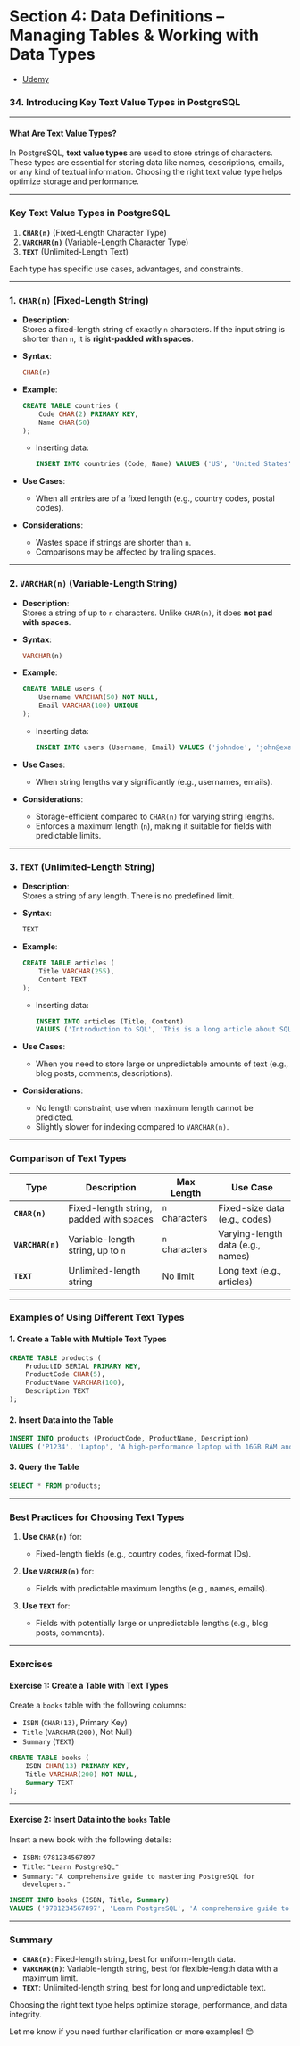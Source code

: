 # **Section 4: Data Definitions – Managing Tables & Working with Data Types**

- [Udemy](https://www.udemy.com/course/sql-the-complete-developers-guide-mysql-postgresql/learn/lecture/28614010#overview)

### **34. Introducing Key Text Value Types in PostgreSQL**

---

#### **What Are Text Value Types?**

In PostgreSQL, **text value types** are used to store strings of characters. These types are essential for storing data like names, descriptions, emails, or any kind of textual information. Choosing the right text value type helps optimize storage and performance.

---

### **Key Text Value Types in PostgreSQL**

1. **`CHAR(n)`** (Fixed-Length Character Type)
2. **`VARCHAR(n)`** (Variable-Length Character Type)
3. **`TEXT`** (Unlimited-Length Text)

Each type has specific use cases, advantages, and constraints.

---

### **1. `CHAR(n)` (Fixed-Length String)**

- **Description**:  
  Stores a fixed-length string of exactly `n` characters. If the input string is shorter than `n`, it is **right-padded with spaces**.
- **Syntax**:

  ```sql
  CHAR(n)
  ```

- **Example**:

  ```sql
  CREATE TABLE countries (
      Code CHAR(2) PRIMARY KEY,
      Name CHAR(50)
  );
  ```

  - Inserting data:
    ```sql
    INSERT INTO countries (Code, Name) VALUES ('US', 'United States');
    ```

- **Use Cases**:

  - When all entries are of a fixed length (e.g., country codes, postal codes).

- **Considerations**:
  - Wastes space if strings are shorter than `n`.
  - Comparisons may be affected by trailing spaces.

---

### **2. `VARCHAR(n)` (Variable-Length String)**

- **Description**:  
  Stores a string of up to `n` characters. Unlike `CHAR(n)`, it does **not pad with spaces**.

- **Syntax**:

  ```sql
  VARCHAR(n)
  ```

- **Example**:

  ```sql
  CREATE TABLE users (
      Username VARCHAR(50) NOT NULL,
      Email VARCHAR(100) UNIQUE
  );
  ```

  - Inserting data:
    ```sql
    INSERT INTO users (Username, Email) VALUES ('johndoe', 'john@example.com');
    ```

- **Use Cases**:

  - When string lengths vary significantly (e.g., usernames, emails).

- **Considerations**:
  - Storage-efficient compared to `CHAR(n)` for varying string lengths.
  - Enforces a maximum length (`n`), making it suitable for fields with predictable limits.

---

### **3. `TEXT` (Unlimited-Length String)**

- **Description**:  
  Stores a string of any length. There is no predefined limit.

- **Syntax**:

  ```sql
  TEXT
  ```

- **Example**:

  ```sql
  CREATE TABLE articles (
      Title VARCHAR(255),
      Content TEXT
  );
  ```

  - Inserting data:
    ```sql
    INSERT INTO articles (Title, Content)
    VALUES ('Introduction to SQL', 'This is a long article about SQL...');
    ```

- **Use Cases**:

  - When you need to store large or unpredictable amounts of text (e.g., blog posts, comments, descriptions).

- **Considerations**:
  - No length constraint; use when maximum length cannot be predicted.
  - Slightly slower for indexing compared to `VARCHAR(n)`.

---

### **Comparison of Text Types**

| **Type**         | **Description**                         | **Max Length** | **Use Case**                      |
| ---------------- | --------------------------------------- | -------------- | --------------------------------- |
| **`CHAR(n)`**    | Fixed-length string, padded with spaces | `n` characters | Fixed-size data (e.g., codes)     |
| **`VARCHAR(n)`** | Variable-length string, up to `n`       | `n` characters | Varying-length data (e.g., names) |
| **`TEXT`**       | Unlimited-length string                 | No limit       | Long text (e.g., articles)        |

---

### **Examples of Using Different Text Types**

#### **1. Create a Table with Multiple Text Types**

```sql
CREATE TABLE products (
    ProductID SERIAL PRIMARY KEY,
    ProductCode CHAR(5),
    ProductName VARCHAR(100),
    Description TEXT
);
```

#### **2. Insert Data into the Table**

```sql
INSERT INTO products (ProductCode, ProductName, Description)
VALUES ('P1234', 'Laptop', 'A high-performance laptop with 16GB RAM and 512GB SSD.');
```

#### **3. Query the Table**

```sql
SELECT * FROM products;
```

---

### **Best Practices for Choosing Text Types**

1. **Use `CHAR(n)`** for:
   - Fixed-length fields (e.g., country codes, fixed-format IDs).
2. **Use `VARCHAR(n)`** for:

   - Fields with predictable maximum lengths (e.g., names, emails).

3. **Use `TEXT`** for:
   - Fields with potentially large or unpredictable lengths (e.g., blog posts, comments).

---

### **Exercises**

#### **Exercise 1: Create a Table with Text Types**

Create a `books` table with the following columns:

- `ISBN` (`CHAR(13)`, Primary Key)
- `Title` (`VARCHAR(200)`, Not Null)
- `Summary` (`TEXT`)

```sql
CREATE TABLE books (
    ISBN CHAR(13) PRIMARY KEY,
    Title VARCHAR(200) NOT NULL,
    Summary TEXT
);
```

---

#### **Exercise 2: Insert Data into the `books` Table**

Insert a new book with the following details:

- `ISBN`: `9781234567897`
- `Title`: `"Learn PostgreSQL"`
- `Summary`: `"A comprehensive guide to mastering PostgreSQL for developers."`

```sql
INSERT INTO books (ISBN, Title, Summary)
VALUES ('9781234567897', 'Learn PostgreSQL', 'A comprehensive guide to mastering PostgreSQL for developers.');
```

---

### **Summary**

- **`CHAR(n)`**: Fixed-length string, best for uniform-length data.
- **`VARCHAR(n)`**: Variable-length string, best for flexible-length data with a maximum limit.
- **`TEXT`**: Unlimited-length string, best for long and unpredictable text.

Choosing the right text type helps optimize storage, performance, and data integrity.

Let me know if you need further clarification or more examples! 😊
